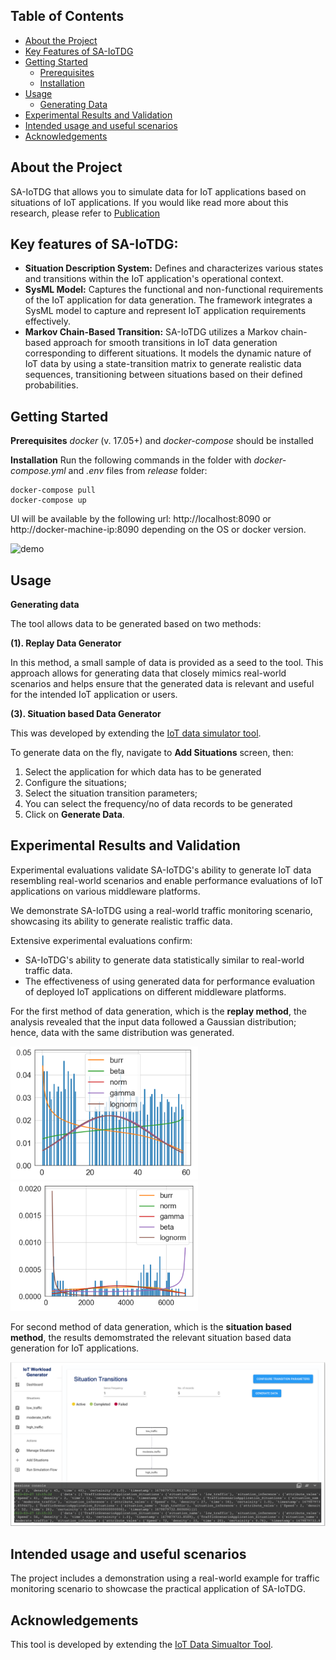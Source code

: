 ## Table of Contents

- [About the Project](#about-the-project)
- [Key Features of SA-IoTDG](#Key-Features-of-SA-IoTDG)
- [Getting Started](#getting-started)
  - [Prerequisites](#Prerequisites)
  - [Installation](#Installation)
- [Usage](#usage)
  - [Generating Data](#Generating-Data)
- [Experimental Results and Validation](#Experimental-Results-and-Validation)
- [Intended usage and useful scenarios](#Intended-usage-and-useful-scenarios)
- [Acknowledgements](#Acknowledgements)

## About the Project

SA-IoTDG that allows you to simulate data for IoT applications based on situations of IoT applications. If you would like read more about this research, please refer to [Publication](https://www.mdpi.com/1424-8220/23/1/7)

## Key features of SA-IoTDG:

- **Situation Description System:** Defines and characterizes various states and transitions within the IoT application's operational context.
- **SysML Model:** Captures the functional and non-functional requirements of the IoT application for data generation. The framework integrates a SysML model to capture and represent IoT application requirements effectively.
- **Markov Chain-Based Transition:** SA-IoTDG utilizes a Markov chain-based approach for smooth transitions in IoT data generation corresponding to different situations. It models the dynamic nature of IoT data by using a state-transition matrix to generate realistic data sequences, transitioning between situations based on their defined probabilities.

## Getting Started

**Prerequisites**
_docker_ (v. 17.05+) and _docker-compose_ should be installed

**Installation**
Run the following commands in the folder with _docker-compose.yml_ and _.env_ files from _release_ folder:

    docker-compose pull
    docker-compose up

UI will be available by the following url:
http://localhost:8090 or http://docker-machine-ip:8090
depending on the OS or docker version.

![demo](https://user-images.githubusercontent.com/4072962/38543721-023134b4-3cae-11e8-8e97-ee6468771e2a.gif)

## Usage

**Generating data**

The tool allows data to be generated based on two methods:

**(1). Replay Data Generator**

In this method, a small sample of data is provided as a seed to the tool. This approach allows for generating data that closely mimics real-world scenarios and helps ensure that the generated data is relevant and useful for the intended IoT
application or users.

**(3). Situation based Data Generator**

This was developed by extending the [IoT data simulator tool](https://github.com/IBA-Group-IT/IoT-data-simulator/).

To generate data on the fly, navigate to **Add Situations** screen, then:

1.  Select the application for which data has to be generated
2.  Configure the situations;
3.  Select the situation transition parameters;
4.  You can select the frequency/no of data records to be generated
5.  Click on **Generate Data**.

## Experimental Results and Validation

Experimental evaluations validate SA-IoTDG's ability to generate IoT data resembling real-world scenarios and enable performance evaluations of IoT applications on various middleware platforms.

We demonstrate SA-IoTDG using a real-world traffic monitoring scenario, showcasing its ability to generate realistic traffic data.

Extensive experimental evaluations confirm:

- SA-IoTDG's ability to generate data statistically similar to real-world traffic data.
- The effectiveness of using generated data for performance evaluation of deployed IoT applications on different middleware platforms.

For the first method of data generation, which is the **replay method**, the analysis revealed that the input data followed a Gaussian distribution; hence, data with the same distribution was generated.

<p float="left">
  <img src="ExperimentalResults/gen_data_fit.png" width="300" />
  <img src="ExperimentalResults/metro_data_fit.png" width="300" /> 
</p>

For second method of data generation, which is the **situation based method**, the results demomstrated the relevant situation based data generation for IoT applications.

![SitDataGen](ExperimentalResults/SituationBasedDataGen.png)

## Intended usage and useful scenarios

The project includes a demonstration using a real-world example for traffic monitoring scenario to showcase the practical application of SA-IoTDG.

## Acknowledgements

This tool is developed by extending the [IoT Data Simualtor Tool](https://github.com/IBA-Group-IT/IoT-data-simulator/).
